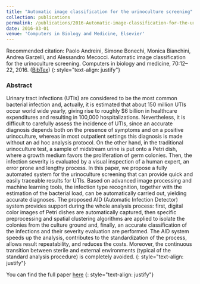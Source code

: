 ```yaml
---
title: "Automatic image classification for the urinoculture screening"
collection: publications
permalink: /publications/2016-Automatic-image-classification-for-the-urinoculture-screening
date: 2016-03-01
venue: 'Computers in Biology and Medicine, Elsevier'
---
```


Recommended citation: Paolo Andreini, Simone Bonechi, Monica Bianchini, Andrea Garzelli, and Alessandro Mecocci. Automatic image classification for the urinoculture screening. Computers in biology and medicine, 70:12–22, 2016. ([BibTex](data:application/octet-stream;charset=utf-8;base64,QGFydGljbGV7QW5kcmVpbmkyMDE2QXV0b21hdGljSUMsCiAgdGl0bGU9e0F1dG9tYXRpYyBpbWFnZSBjbGFzc2lmaWNhdGlvbiBmb3IgdGhlIHVyaW5vY3VsdHVyZSBzY3JlZW5pbmd9LAogIGF1dGhvcj17UGFvbG8gQW5kcmVpbmkgYW5kIFNpbW9uZSBCb25lY2hpIGFuZCBNb25pY2EgQmlhbmNoaW5pIGFuZCBBbmRyZWEgR2FyemVsbGkgYW5kIEFsZXNzYW5kcm8gTWVjb2NjaX0sCiAgam91cm5hbD17Q29tcHV0ZXJzIGluIGJpb2xvZ3kgYW5kIG1lZGljaW5lfSwKICB5ZWFyPXsyMDE2fSwKICB2b2x1bWU9ezcwfSwKICBwYWdlcz17CiAgICAgICAgICAxMi0yMgogICAgICAgIH0KfQ==))
{: style="text-align: justify"}

### Abstract
Urinary tract infections (UTIs) are considered to be the most common bacterial infection and, actually, it is estimated that about 150 million UTIs occur world wide yearly, giving rise to roughly $6 billion in healthcare expenditures and resulting in 100,000 hospitalizations. Nevertheless, it is difficult to carefully assess the incidence of UTIs, since an accurate diagnosis depends both on the presence of symptoms and on a positive urinoculture, whereas in most outpatient settings this diagnosis is made without an ad hoc analysis protocol. On the other hand, in the traditional urinoculture test, a sample of midstream urine is put onto a Petri dish, where a growth medium favors the proliferation of germ colonies. Then, the infection severity is evaluated by a visual inspection of a human expert, an error prone and lengthy process. In this paper, we propose a fully automated system for the urinoculture screening that can provide quick and easily traceable results for UTIs. Based on advanced image processing and machine learning tools, the infection type recognition, together with the estimation of the bacterial load, can be automatically carried out, yielding accurate diagnoses. The proposed AID (Automatic Infection Detector) system provides support during the whole analysis process: first, digital color images of Petri dishes are automatically captured, then specific preprocessing and spatial clustering algorithms are applied to isolate the colonies from the culture ground and, finally, an accurate classification of the infections and their severity evaluation are performed. The AID system speeds up the analysis, contributes to the standardization of the process, allows result repeatability, and reduces the costs. Moreover, the continuous transition between sterile and external environments (typical of the standard analysis procedure) is completely avoided.
{: style="text-align: justify"}

You can find the full paper [here](https://www.sciencedirect.com/science/article/pii/S0010482516000020)
{: style="text-align: justify"}
